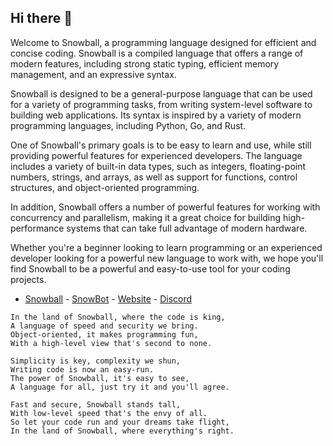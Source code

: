 ## Hi there 👋

Welcome to Snowball, a programming language designed for efficient and concise coding. Snowball is a compiled language that offers a range of modern features, including strong static typing, efficient memory management, and an expressive syntax.

Snowball is designed to be a general-purpose language that can be used for a variety of programming tasks, from writing system-level software to building web applications. Its syntax is inspired by a variety of modern programming languages, including Python, Go, and Rust.

One of Snowball's primary goals is to be easy to learn and use, while still providing powerful features for experienced developers. The language includes a variety of built-in data types, such as integers, floating-point numbers, strings, and arrays, as well as support for functions, control structures, and object-oriented programming.

In addition, Snowball offers a number of powerful features for working with concurrency and parallelism, making it a great choice for building high-performance systems that can take full advantage of modern hardware.

Whether you're a beginner looking to learn programming or an experienced developer looking for a powerful new language to work with, we hope you'll find Snowball to be a powerful and easy-to-use tool for your coding projects.

* [Snowball](https://github.com/snowball-lang/snowball) - [SnowBot](https://github.com/snowball-lang/SnowBot) - [Website](https://github.com/snowball-lang/www) - [Discord](https://discord.gg/YPgym7cwYr)

```
In the land of Snowball, where the code is king,
A language of speed and security we bring.
Object-oriented, it makes programming fun,
With a high-level view that's second to none.

Simplicity is key, complexity we shun,
Writing code is now an easy-run.
The power of Snowball, it's easy to see,
A language for all, just try it and you'll agree.

Fast and secure, Snowball stands tall,
With low-level speed that's the envy of all.
So let your code run and your dreams take flight,
In the land of Snowball, where everything's right.
```
